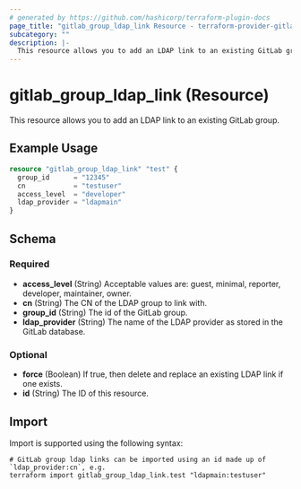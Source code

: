 ```yaml
---
# generated by https://github.com/hashicorp/terraform-plugin-docs
page_title: "gitlab_group_ldap_link Resource - terraform-provider-gitlab"
subcategory: ""
description: |-
  This resource allows you to add an LDAP link to an existing GitLab group.
---
```


# gitlab_group_ldap_link (Resource)

This resource allows you to add an LDAP link to an existing GitLab group.

## Example Usage

```terraform
resource "gitlab_group_ldap_link" "test" {
  group_id      = "12345"
  cn            = "testuser"
  access_level  = "developer"
  ldap_provider = "ldapmain"
}
```

<!-- schema generated by tfplugindocs -->
## Schema

### Required

- **access_level** (String) Acceptable values are: guest, minimal, reporter, developer, maintainer, owner.
- **cn** (String) The CN of the LDAP group to link with.
- **group_id** (String) The id of the GitLab group.
- **ldap_provider** (String) The name of the LDAP provider as stored in the GitLab database.

### Optional

- **force** (Boolean) If true, then delete and replace an existing LDAP link if one exists.
- **id** (String) The ID of this resource.

## Import

Import is supported using the following syntax:

```shell
# GitLab group ldap links can be imported using an id made up of `ldap_provider:cn`, e.g.
terraform import gitlab_group_ldap_link.test "ldapmain:testuser"
```
